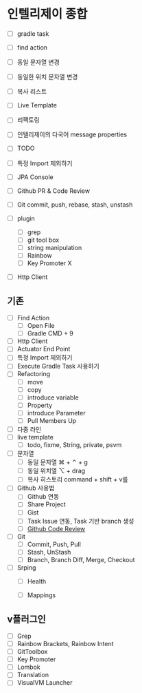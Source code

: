 # 인텔리제이 종합 
* [ ] gradle task 
* [ ] find action
* [ ] 동일 문자열 변경
* [ ] 동일한 위치 문자열 변경
* [ ] 복사 리스트
* [ ] Live Template
* [ ] 리팩토링
* [ ] 인텔리제이의 다국어 message properties
* [ ] TODO 
* [ ] 특정 Import 제외하기
* [ ] JPA Console
* [ ] Github PR & Code Review
* [ ] Git commit, push, rebase, stash, unstash
* [ ] plugin
  * [ ] grep
  * [ ] git tool box
  * [ ] string manipulation
  * [ ] Rainbow 
  * [ ] Key Promoter X
* [ ] Http Client




## 기존

* [ ] Find Action
    * [ ] Open File
    * [ ] Gradle CMD + 9
* [ ] Http Client
* [ ] Actuator End Point
* [ ] 특정 Import 제외하기
* [ ] Execute Gradle Task 사용하기
* [ ] Refactoring
    * [ ] move
    * [ ] copy
    * [ ] introduce variable
    * [ ] Property
    * [ ] introduce Parameter
    * [ ] Pull Members Up
* [ ] 다중 라인
* [ ] live template
    * [ ] todo, fixme, String, private, psvm
* [ ] 문자열
    * [ ] 동일 문자열 ⌘ + ⌃ + g
    * [ ] 동일 위치열 ⌥ + drag
    * [ ] 복사 히스토리 command + shift + v를
* [ ] Github 사용법
    * [ ] Github 연동
    * [ ] Share Project
    * [ ] Gist
    * [ ] Task Issue 연동, Task 기반 branch 생성
    * [ ] [Github Code Review](https://cheese10yun.github.io/intellij-code-review/)
* [ ] Git
    * [ ] Commit, Push, Pull
    * [ ] Stash, UnStash
    * [ ] Branch, Branch Diff, Merge, Checkout
* [ ] Srping
    * [ ] Health
    * [ ] Mappings 


## v플러그인
* [ ] Grep
* [ ] Rainbow Brackets, Rainbow Intent
* [ ] GitToolbox
* [ ] Key Promoter
* [ ] Lombok
* [ ] Translation
* [ ] VisualVM Launcher